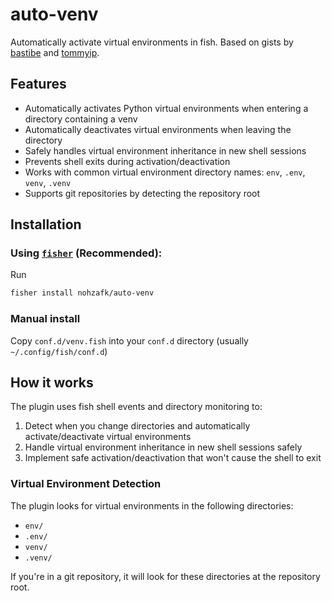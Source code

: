 # auto-venv
Automatically activate virtual environments in fish. Based on gists by [bastibe](https://gist.github.com/bastibe/c0950e463ffdfdfada7adf149ae77c6f) and [tommyip](https://gist.github.com/tommyip/cf9099fa6053e30247e5d0318de2fb9e).

## Features

- Automatically activates Python virtual environments when entering a directory containing a venv
- Automatically deactivates virtual environments when leaving the directory
- Safely handles virtual environment inheritance in new shell sessions
- Prevents shell exits during activation/deactivation
- Works with common virtual environment directory names: `env`, `.env`, `venv`, `.venv`
- Supports git repositories by detecting the repository root

## Installation

### Using [`fisher`](https://github.com/jorgebucaran/fisher) (Recommended):
Run
```sh
fisher install nohzafk/auto-venv
```

### Manual install

Copy `conf.d/venv.fish` into your `conf.d` directory (usually `~/.config/fish/conf.d`)

## How it works

The plugin uses fish shell events and directory monitoring to:

1. Detect when you change directories and automatically activate/deactivate virtual environments
2. Handle virtual environment inheritance in new shell sessions safely
3. Implement safe activation/deactivation that won't cause the shell to exit

### Virtual Environment Detection

The plugin looks for virtual environments in the following directories:
- `env/`
- `.env/`
- `venv/`
- `.venv/`

If you're in a git repository, it will look for these directories at the repository root.
